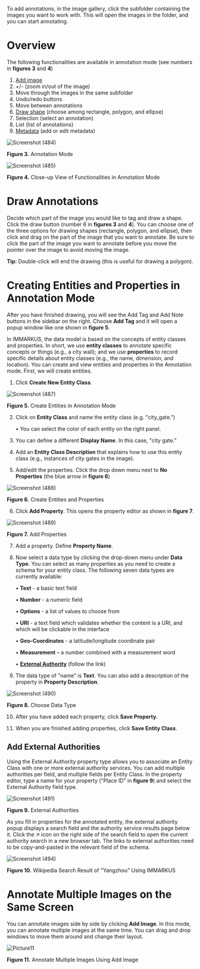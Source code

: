 To add annotations, in the image gallery, click the subfolder containing the images you want to work with. This will open the images in the folder, and you can start annotating. 

# Overview

The following functionalities are available in annotation mode (see numbers in **figures 3** and **4**) 
1.	[Add image](https://github.com/rsimon/immarkus/wiki/t_04-Annotation-Mode#annotate-multiple-images-on-the-same-screen)
2.	+/- (zoom in/out of the image)
3.	Move through the images in the same subfolder
4.	Undo/redo buttons
5.	Move between annotations
6.	[Draw shape](https://github.com/rsimon/immarkus/wiki/t_04-Annotation-Mode#draw-annotations) (choose among rectangle, polygon, and ellipse)
7.	Selection (select an annotation)
8.	List (list of annotations)
9.	[Metadata](https://github.com/rsimon/immarkus/wiki/t_06-Recording-Metadata#recording-folder-metadata-in-the-image-gallery) (add or edit metadata)

![Screenshot (484)](https://github.com/rsimon/immarkus/assets/128056738/913bd4fa-8cf8-4447-9ca5-8b0b1e64fb8a)

**Figure 3.** Annotation Mode

![Screenshot (485)](https://github.com/rsimon/immarkus/assets/128056738/63fd251f-c3e7-4746-9164-c0432fca8576)


**Figure 4.** Close-up View of Functionalities in Annotation Mode


# Draw Annotations

Decide which part of the image you would like to tag and draw a shape.
Click the draw button (number 6 in **figures 3** and **4**). You can choose one of the three options for drawing shapes (rectangle, polygon, and ellipse), then click and drag on the part of the image that you want to annotate. Be sure to click the part of the image you want to annotate before you move the pointer over the image to avoid moving the image.

**Tip:** Double-click will end the drawing (this is useful for drawing a polygon).
	 

# Creating Entities and Properties in Annotation Mode

After you have finished drawing, you will see the Add Tag and Add Note buttons in the sidebar on the right. Choose **Add Tag** and it will open a popup window like one shown in **figure 5**. 

In IMMARKUS, the data model is based on the concepts of entity classes and properties. In short, we use **entity classes** to annotate specific concepts or things (e.g., a city wall); and we use **properties** to record specific details about entity classes (e.g., the name, dimension, and location).
You can create and view entities and properties in the Annotation mode. First, we will create entities.

1.	Click **Create New Entity Class**. 

![Screenshot (487)](https://github.com/rsimon/immarkus/assets/128056738/e9d557b0-6af3-41a8-8a3d-5e7fadadfccc)


**Figure 5.** Create Entities in Annotation Mode

2.	Click on **Entity Class** and name the entity class (e.g. "city_gate.”)

    •	You can select the color of each entity on the right panel.
3.	You can define a different **Display Name**. In this case, "city gate.”
4.	Add an **Entity Class Description** that explains how to use this entity class (e.g., instances of city gates in the image).  
5.	Add/edit the properties. Click the drop down menu next to **No Properties** (the blue arrow in **figure 6**)

![Screenshot (488)](https://github.com/rsimon/immarkus/assets/128056738/74052980-2bf6-4b82-884a-3130bdd2a721)

**Figure 6.** Create Entities and Properties

6.	Click **Add Property**. This opens the property editor as shown in **figure 7**.

![Screenshot (489)](https://github.com/rsimon/immarkus/assets/128056738/915a5228-ae1e-4067-8c40-787f4c81e797)

**Figure 7.** Add Properties

7.	Add a property. Define **Property Name**.

8.	Now select a data type by clicking the drop-down menu under **Data Type**. You can select as many properties as you need to create a schema for your entity class. The following seven data types are currently available:

     •	**Text** - a basic text field

     •	**Number** - a numeric field

     •	**Options** - a list of values to choose from

     •	**URI** - a text field which validates whether the content is a URI, and which will be clickable in the interface

     •	**Geo-Coordinates** - a latitude/longitude coordinate pair

     •	**Measurement** – a number combined with a measurement word

     •	**[External Authority](https://github.com/rsimon/immarkus/wiki/t_04-Annotation-Mode#add-external-authorities)** (follow the link)

9.	The data type of "name" is **Text**. You can also add a description of the property in **Property Description**.

![Screenshot (490)](https://github.com/rsimon/immarkus/assets/128056738/a59a9c46-0a07-4db2-bf2b-b5d8161ee79f)

**Figure 8.** Choose Data Type


10.	After you have added each property, click **Save Property**. 

11.	When you are finished adding properties, click **Save Entity Class**.

## Add External Authorities

Using the External Authority property type allows you to associate an Entity Class with one or more external authority services. You can add multiple authorities per field, and multiple fields per Entity Class. 
In the property editor, type a name for your property ("Place ID" in **figure 9**) and select the External Authority field type.

![Screenshot (491)](https://github.com/rsimon/immarkus/assets/128056738/8b581e78-bb41-42d5-9664-ebae050103b4)

**Figure 9.** External Authorities

As you fill in properties for the annotated entity, the external authority popup displays a search field and the authority service results page below it.  Click the ↗ icon on the right side of the search field to open the current authority search in a new browser tab. The links to external authorities need to be copy-and-pasted in the relevant field of the schema.

![Screenshot (494)](https://github.com/rsimon/immarkus/assets/128056738/cbaf8a8d-f7f1-4c35-b1c0-d40803e49cd3)

**Figure 10.** Wikipedia Search Result of "Yangzhou" Using IMMARKUS

# Annotate Multiple Images on the Same Screen

You can annotate images side by side by clicking **Add Image**. In this mode, you can annotate multiple images at the same time. You can drag and drop windows to move them around and change their layout.

![Picture11](https://github.com/rsimon/immarkus/assets/128056738/18df8963-93a5-4304-be1b-819c85a2729d)

**Figure 11.** Annotate Multiple Images Using Add Image


